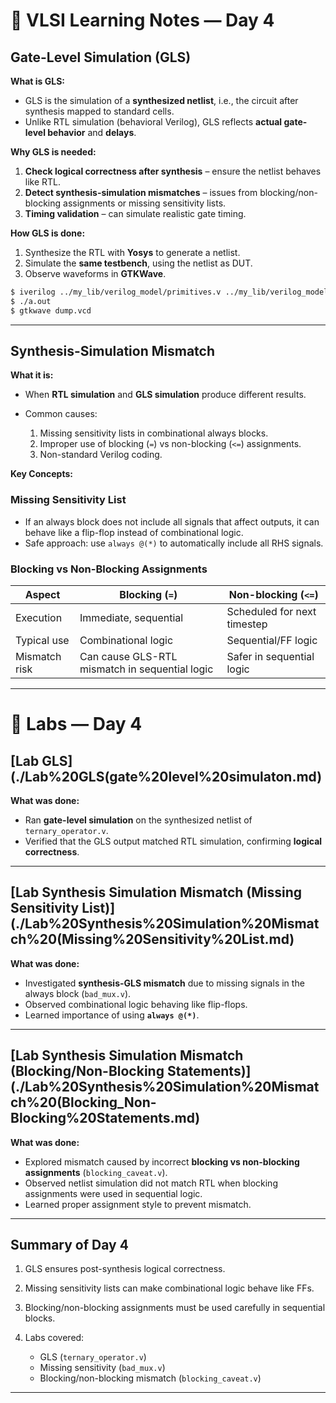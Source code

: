 
# 📘 VLSI Learning Notes — Day 4

## Gate-Level Simulation (GLS)

**What is GLS:**

* GLS is the simulation of a **synthesized netlist**, i.e., the circuit after synthesis mapped to standard cells.
* Unlike RTL simulation (behavioral Verilog), GLS reflects **actual gate-level behavior** and **delays**.

**Why GLS is needed:**

1. **Check logical correctness after synthesis** – ensure the netlist behaves like RTL.
2. **Detect synthesis-simulation mismatches** – issues from blocking/non-blocking assignments or missing sensitivity lists.
3. **Timing validation** – can simulate realistic gate timing.

**How GLS is done:**

1. Synthesize the RTL with **Yosys** to generate a netlist.
2. Simulate the **same testbench**, using the netlist as DUT.
3. Observe waveforms in **GTKWave**.


```bash
$ iverilog ../my_lib/verilog_model/primitives.v ../my_lib/verilog_model/sky130_fd_sc_hd.v file.v tb_file.v
$ ./a.out
$ gtkwave dump.vcd
```
---

## Synthesis-Simulation Mismatch

**What it is:**

* When **RTL simulation** and **GLS simulation** produce different results.
* Common causes:

  1. Missing sensitivity lists in combinational always blocks.
  2. Improper use of blocking (`=`) vs non-blocking (`<=`) assignments.
  3. Non-standard Verilog coding.

**Key Concepts:**

### Missing Sensitivity List

* If an always block does not include all signals that affect outputs, it can behave like a flip-flop instead of combinational logic.
* Safe approach: use `always @(*)` to automatically include all RHS signals.

### Blocking vs Non-Blocking Assignments

| Aspect        | Blocking (`=`)                                 | Non-blocking (`<=`)         |
| ------------- | ---------------------------------------------- | --------------------------- |
| Execution     | Immediate, sequential                          | Scheduled for next timestep |
| Typical use   | Combinational logic                            | Sequential/FF logic         |
| Mismatch risk | Can cause GLS-RTL mismatch in sequential logic | Safer in sequential logic   |

---

# 🧪 Labs — Day 4

## **[Lab GLS](./Lab%20GLS(gate%20level%20simulaton.md)**

**What was done:**

* Ran **gate-level simulation** on the synthesized netlist of `ternary_operator.v`.
* Verified that the GLS output matched RTL simulation, confirming **logical correctness**.

---

## **[Lab Synthesis Simulation Mismatch (Missing Sensitivity List)](./Lab%20Synthesis%20Simulation%20Mismatch%20(Missing%20Sensitivity%20List.md)**

**What was done:**

* Investigated **synthesis-GLS mismatch** due to missing signals in the always block (`bad_mux.v`).
* Observed combinational logic behaving like flip-flops.
* Learned importance of using **`always @(*)`**.

---

## **[Lab Synthesis Simulation Mismatch (Blocking/Non-Blocking Statements)](./Lab%20Synthesis%20Simulation%20Mismatch%20(Blocking_Non-Blocking%20Statements.md)**

**What was done:**

* Explored mismatch caused by incorrect **blocking vs non-blocking assignments** (`blocking_caveat.v`).
* Observed netlist simulation did not match RTL when blocking assignments were used in sequential logic.
* Learned proper assignment style to prevent mismatch.

---

## Summary of Day 4

1. GLS ensures post-synthesis logical correctness.
2. Missing sensitivity lists can make combinational logic behave like FFs.
3. Blocking/non-blocking assignments must be used carefully in sequential blocks.
4. Labs covered:

   * GLS (`ternary_operator.v`)
   * Missing sensitivity (`bad_mux.v`)
   * Blocking/non-blocking mismatch (`blocking_caveat.v`)

---


